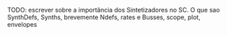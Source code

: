 TODO: escrever sobre a importância dos Sintetizadores no SC. O que sao SynthDefs, Synths, brevemente Ndefs, rates e Busses, scope, plot, envelopes